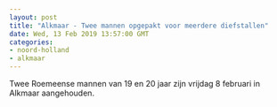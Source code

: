 ```yaml
---
layout: post
title: "Alkmaar - Twee mannen opgepakt voor meerdere diefstallen"
date: Wed, 13 Feb 2019 13:57:00 GMT
categories: 
- noord-holland 
- alkmaar 
---
```


Twee Roemeense mannen van 19 en 20 jaar zijn vrijdag 8 februari in Alkmaar aangehouden.
